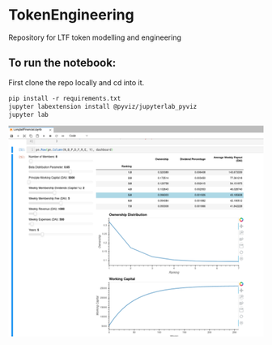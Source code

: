# TokenEngineering
Repository for LTF token modelling and engineering

## To run the notebook:
First clone the repo locally and cd into it.  
```
pip install -r requirements.txt
jupyter labextension install @pyviz/jupyterlab_pyviz
jupyter lab
```

![image](ltf-tokenomics-2020-10-12-20-24-12.png)
